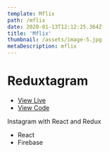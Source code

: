```yaml
---
template: Mflix
path: /mflix
date: 2020-01-13T12:12:25.364Z
title: 'Mflix'
thumbnail: /assets/image-5.jpg
metaDescription: mflix
---
```

# Reduxtagram

- [View Live](https://catch-of-the-day-by-dhausser.netlify.app/)
- [View Code](https://github.com/dhausser/catch-of-the-day/)

Instagram with React and Redux

- React
- Firebase